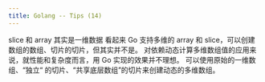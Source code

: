 ```yaml
---
title: Golang -- Tips (14)
---
```


slice 和 array 其实是一维数据
看起来 Go 支持多维的 array 和 slice，可以创建数组的数组、切片的切片，但其实并不是。
对依赖动态计算多维数组值的应用来说，就性能和复杂度而言，用 Go 实现的效果并不理想。
可以使用原始的一维数组、“独立“ 的切片、“共享底层数组”的切片来创建动态的多维数组。



